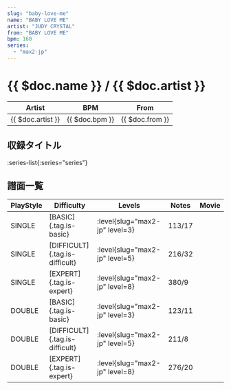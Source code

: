 ```yaml
---
slug: "baby-love-me"
name: "BABY LOVE ME"
artist: "JUDY CRYSTAL"
from: "BABY LOVE ME"
bpm: 160
series:
  - "max2-jp"
---
```


# {{ $doc.name }} / {{ $doc.artist }}

|Artist|BPM|From|
|------|---|----|
|{{ $doc.artist }}|{{ $doc.bpm }}|{{ $doc.from }}|

## 収録タイトル

:series-list{:series="series"}

## 譜面一覧

|PlayStyle|Difficulty|Levels|Notes|Movie|
|---------|----------|------|-----|-----|
|SINGLE|[BASIC]{.tag.is-basic}|<div class="field is-grouped is-grouped-multiline">:level{slug="max2-jp" level=3}</div>|113/17||
|SINGLE|[DIFFICULT]{.tag.is-difficult}|<div class="field is-grouped is-grouped-multiline">:level{slug="max2-jp" level=5}</div>|216/32||
|SINGLE|[EXPERT]{.tag.is-expert}|<div class="field is-grouped is-grouped-multiline">:level{slug="max2-jp" level=8}</div>|380/9||
|DOUBLE|[BASIC]{.tag.is-basic}|<div class="field is-grouped is-grouped-multiline">:level{slug="max2-jp" level=3}</div>|123/11||
|DOUBLE|[DIFFICULT]{.tag.is-difficult}|<div class="field is-grouped is-grouped-multiline">:level{slug="max2-jp" level=5}</div>|211/8||
|DOUBLE|[EXPERT]{.tag.is-expert}|<div class="field is-grouped is-grouped-multiline">:level{slug="max2-jp" level=8}</div>|276/20||
